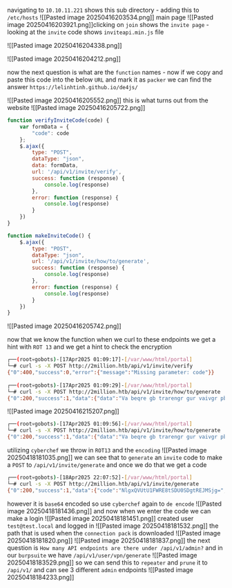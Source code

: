 navigating to `10.10.11.221` shows this sub directory - adding this to `/etc/hosts`
![[Pasted image 20250416203534.png]]
main page
![[Pasted image 20250416203921.png]]clicking on `join` shows the `invite page` - looking at the `invite` code shows `inviteapi.min.js` file

![[Pasted image 20250416204338.png]]

![[Pasted image 20250416204212.png]]

now the next question is what are the `function` names - now if we copy and paste this code into the below `URL` and mark it as `packer` we can find the answer
`https://lelinhtinh.github.io/de4js/`

![[Pasted image 20250416205552.png]]
this is what turns out from the website
![[Pasted image 20250416205722.png]]

```js
function verifyInviteCode(code) {
    var formData = {
        "code": code
    };
    $.ajax({
        type: "POST",
        dataType: "json",
        data: formData,
        url: '/api/v1/invite/verify',
        success: function (response) {
            console.log(response)
        },
        error: function (response) {
            console.log(response)
        }
    })
}

function makeInviteCode() {
    $.ajax({
        type: "POST",
        dataType: "json",
        url: '/api/v1/invite/how/to/generate',
        success: function (response) {
            console.log(response)
        },
        error: function (response) {
            console.log(response)
        }
    })
}
```

![[Pasted image 20250416205742.png]]

now that we know the function when we curl to these endpoints  we get a hint with `ROT 13` and we get a hint to check the encryption

```bash
┌──(root💀gobots)-[17Apr2025 01:09:17]-[/var/www/html/portal]
└─# curl -s -X POST http://2million.htb/api/v1/invite/verify                                                          
{"0":400,"success":0,"error":{"message":"Missing parameter: code"}}                                                  
                                                                    
┌──(root💀gobots)-[17Apr2025 01:09:29]-[/var/www/html/portal]
└─# curl -s -X POST http://2million.htb/api/v1/invite/how/to/generate
{"0":200,"success":1,"data":{"data":"Va beqre gb trarengr gur vaivgr pbqr, znxr n CBFG erdhrfg gb \/ncv\/i1\/vaivgr\/trarengr","enctype":"ROT13"},"hint":"Data is encrypted ... We should probbably check the encryption type in order to decrypt it..."}                           
```
![[Pasted image 20250416215207.png]]
```bash
┌──(root💀gobots)-[17Apr2025 01:09:56]-[/var/www/html/portal]
└─# curl -s -X POST http://2million.htb/api/v1/invite/how/to/generate
{"0":200,"success":1,"data":{"data":"Va beqre gb trarengr gur vaivgr pbqr, znxr n CBFG erdhrfg gb \/ncv\/i1\/vaivgr\/trarengr","enctype":"ROT13"},"hint":"Data is encrypted ... We should probbably check the encryption type in order to decrypt it..."}   
```
utilizing `cyberchef` we throw in `ROT13` and the `encoding`
![[Pasted image 20250418181035.png]]
we can see that to `generate` an `invite` code to make a `POST` to `/api/v1/invite/generate` and once we do that we get a code
```bash
┌──(root💀gobots)-[18Apr2025 22:07:52]-[/var/www/html/portal]
└─# curl -s -X POST http://2million.htb/api/v1/invite/generate       
{"0":200,"success":1,"data":{"code":"NlgxQVUtU1FWRE8tSDU0SDgtREJMSjg=","format":"encoded"}}         
```
however it is `base64` encoded so use `cyberchef` again to `de encode`
![[Pasted image 20250418181436.png]]
and now when we enter the code we can make a login
![[Pasted image 20250418181451.png]]
created user `test@test.local` and logged in
![[Pasted image 20250418181532.png]]
the path that is used when the `connection pack` is downloaded
![[Pasted image 20250418181820.png]]
![[Pasted image 20250418181837.png]]
the next question is `How many API endpoints are there under /api/v1/admin?` and in our `burpsuite` we have `/api/v1/user/vpn/generate`
![[Pasted image 20250418183529.png]]
so we can send this to `repeater` and `prune` it to `/api/v1/` and can see 3 different `admin` endpoints
![[Pasted image 20250418184233.png]]

